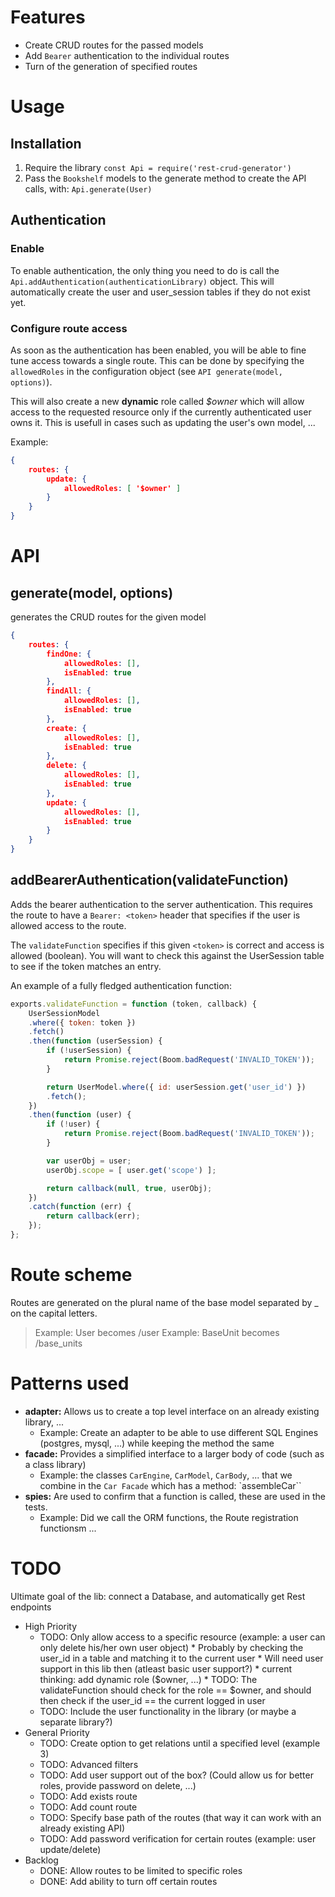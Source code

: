 # Features
* Create CRUD routes for the passed models
* Add `Bearer` authentication to the individual routes
* Turn of the generation of specified routes

# Usage
## Installation
1. Require the library `const Api = require('rest-crud-generator')`
2. Pass the `Bookshelf` models to the generate method to create the API calls, with: `Api.generate(User)`

## Authentication
### Enable
To enable authentication, the only thing you need to do is call the `Api.addAuthentication(authenticationLibrary)` object. This will automatically create the user and user_session tables if they do not exist yet.

### Configure route access
As soon as the authentication has been enabled, you will be able to fine tune access towards a single route. This can be done by specifying the `allowedRoles` in the configuration object (see `API generate(model, options)`).

This will also create a new **dynamic** role called *$owner* which will allow access to the requested resource only if the currently authenticated user owns it. This is usefull in cases such as updating the user\'s own model, ... 

Example:

```json
{
    routes: {
        update: {
            allowedRoles: [ '$owner' ]
        }
    }
}
```

# API
## generate(model, options)
generates the CRUD routes for the given model

```json
{
    routes: {
        findOne: {
            allowedRoles: [],
            isEnabled: true
        },
        findAll: {
            allowedRoles: [],
            isEnabled: true
        },
        create: {
            allowedRoles: [],
            isEnabled: true
        },
        delete: {
            allowedRoles: [],
            isEnabled: true
        },
        update: {
            allowedRoles: [],
            isEnabled: true
        }
    }
}
```

## addBearerAuthentication(validateFunction)
Adds the bearer authentication to the server authentication. This requires the route to have a `Bearer: <token>` header that specifies if the user is allowed access to the route.

The `validateFunction` specifies if this given `<token>` is correct and access is allowed (boolean). You will want to check this against the UserSession table to see if the token matches an entry.

An example of a fully fledged authentication function:

```javascript
exports.validateFunction = function (token, callback) {
    UserSessionModel
    .where({ token: token })
    .fetch()
    .then(function (userSession) {
        if (!userSession) {
            return Promise.reject(Boom.badRequest('INVALID_TOKEN'));
        }

        return UserModel.where({ id: userSession.get('user_id') })
        .fetch();
    })
    .then(function (user) {
        if (!user) {
            return Promise.reject(Boom.badRequest('INVALID_TOKEN'));
        }

        var userObj = user;
        userObj.scope = [ user.get('scope') ];

        return callback(null, true, userObj);
    })
    .catch(function (err) {
        return callback(err);
    });
};
```

# Route scheme
Routes are generated on the plural name of the base model separated by _ on the capital letters.

> Example: User becomes /user
> Example: BaseUnit becomes /base_units

# Patterns used
* **adapter:** Allows us to create a top level interface on an already existing library, ...
    * Example: Create an adapter to be able to use different SQL Engines (postgres, mysql, ...) while keeping the method the same
* **facade:** Provides a simplified interface to a larger body of code (such as a class library)
    * Example: the classes `CarEngine`, `CarModel`, `CarBody`, ... that we combine in the `Car Facade` which has a method: `assembleCar``
* **spies:** Are used to confirm that a function is called, these are used in the tests.
    * Example: Did we call the ORM functions, the Route registration functionsm ...
    
# TODO
Ultimate goal of the lib: connect a Database, and automatically get Rest endpoints

* High Priority
    * TODO: Only allow access to a specific resource (example: a user can only delete his/her own user object)
          * Probably by checking the user_id in a table and matching it to the current user
          * Will need user support in this lib then (atleast basic user support?)
          * current thinking: add dynamic role ($owner, ...) 
          * TODO: The validateFunction should check for the role == $owner, and should then check if the user_id == the current logged in user
    * TODO: Include the user functionality in the library (or maybe a separate library?)
* General Priority
    * TODO: Create option to get relations until a specified level (example 3)
    * TODO: Advanced filters
    * TODO: Add user support out of the box? (Could allow us for better roles, provide password on delete, ...)
    * TODO: Add exists route
    * TODO: Add count route
    * TODO: Specify base path of the routes (that way it can work with an already existing API)
    * TODO: Add password verification for certain routes (example: user update/delete)
* Backlog
    * DONE: Allow routes to be limited to specific roles
    * DONE: Add ability to turn off certain routes
